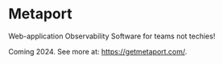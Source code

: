 # Metaport

Web-application Observability Software for teams not techies!

Coming 2024. See more at: https://getmetaport.com/.
